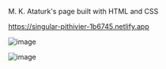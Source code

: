 M. K. Ataturk's page built with  HTML and CSS

https://singular-pithivier-1b6745.netlify.app

![image](https://user-images.githubusercontent.com/104005289/195549304-07cba727-2ba6-410b-9ea4-15f2f326034c.png)

![image](https://user-images.githubusercontent.com/104005289/195549154-2afd17ff-2125-47bc-9c5e-931b6c7b3db5.png)

